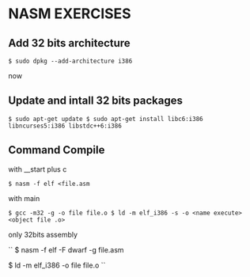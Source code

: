 # NASM EXERCISES

## Add 32 bits architecture
``
$ sudo dpkg --add-architecture i386
``

now

## Update and intall 32 bits packages

``
$ sudo apt-get update
$ sudo apt-get install libc6:i386 libncurses5:i386 libstdc++6:i386
``

## Command Compile

with __start plus c

``
$ nasm -f elf <file.asm
``

with main

``
$ gcc -m32 -g -o file file.o
$ ld -m elf_i386 -s -o <name execute> <object file .o>
``

only 32bits assembly

``
$ nasm -f elf -F dwarf -g file.asm

$ ld -m elf_i386 -o file file.o
``

